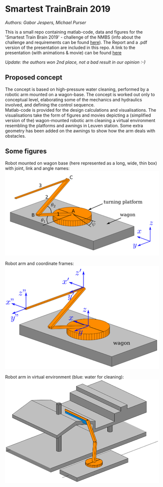 # Smartest TrainBrain 2019
*Authors: Gabor Jespers, Michael Purser* 

This is a small repo containing matlab-code, data and figures for the 'Smartest Train Brain 2019' - challenge of the NMBS (info about the challenge and requirements can be found [here](http://www.thesmartesttrainbrain.be/nl)). The Report and a .pdf version of the presentation are included in this repo. A link to the presentation (with animations & movie) can be found [here](https://drive.google.com/open?id=1TeZWRkU40D5BCWMA9OMS_TEDORgWYMJ5TPP64VglVrM)

*Update: the authors won 2nd place, not a bad result in our opinion :-)*  


## Proposed concept
The concept is based on high-pressure water cleaning, performed by a robotic arm mounted on a wagon-base. The concept is worked out only to conceptual level, elaborating some of the mechanics and hydraulics involved, and defining the control sequence.  
Matlab-code is provided for the design calculations and visualisations. The visualisations take the form of figures and movies depicting a (simplified version of the) wagon-mounted robotic arm cleaning a virtual environment resembling the platforms and awnings in Leuven station. Some extra geometry has been added on the awnings to show how the arm deals with obstacles.

## Some figures

Robot mounted on wagon base (here represented as a long, wide, thin box) with joint, link and angle names:  
![robot arm with names](https://github.com/Michael-Purser/Train-Brain-2019/blob/master/figs/arm_1.png "robot arm with names")

Robot arm and coordinate frames:  
![coordinate frames](https://github.com/Michael-Purser/Train-Brain-2019/blob/master/figs/arm_assenstelsels.png "coordinate frames")

Robot arm in virtual environment (blue: water for cleaning):  
![robot in environment](https://github.com/Michael-Purser/Train-Brain-2019/blob/master/figs/global3D.png "robot in environment")


